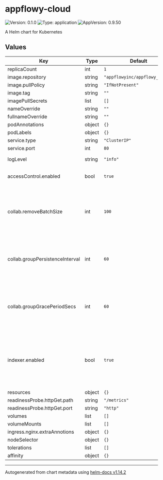 # appflowy-cloud

![Version: 0.1.0](https://img.shields.io/badge/Version-0.1.0-informational?style=flat-square) ![Type: application](https://img.shields.io/badge/Type-application-informational?style=flat-square) ![AppVersion: 0.9.50](https://img.shields.io/badge/AppVersion-0.9.50-informational?style=flat-square)

A Helm chart for Kubernetes

## Values

| Key | Type | Default | Description |
|-----|------|---------|-------------|
| replicaCount | int | `1` |  |
| image.repository | string | `"appflowyinc/appflowy_cloud"` |  |
| image.pullPolicy | string | `"IfNotPresent"` |  |
| image.tag | string | `""` |  |
| imagePullSecrets | list | `[]` |  |
| nameOverride | string | `""` |  |
| fullnameOverride | string | `""` |  |
| podAnnotations | object | `{}` |  |
| podLabels | object | `{}` |  |
| service.type | string | `"ClusterIP"` |  |
| service.port | int | `80` |  |
| logLevel | string | `"info"` | Stdout log level |
| accessControl.enabled | bool | `true` | Enable access control |
| collab.removeBatchSize | int | `100` | Maximum number of inactive collab group to be removed at the same time |
| collab.groupPersistenceInterval | int | `60` | Interval in seconds to persist in-memory collab to persistent storage |
| collab.groupGracePeriodSecs | int | `60` | Old messages to be removed from Redis stream after the collab is persist |
| indexer.enabled | bool | `true` | Enable embeddings generation for collab documents. This value is ignored if AI is not enabled. |
| resources | object | `{}` |  |
| readinessProbe.httpGet.path | string | `"/metrics"` |  |
| readinessProbe.httpGet.port | string | `"http"` |  |
| volumes | list | `[]` |  |
| volumeMounts | list | `[]` |  |
| ingress.nginx.extraAnnotions | object | `{}` |  |
| nodeSelector | object | `{}` |  |
| tolerations | list | `[]` |  |
| affinity | object | `{}` |  |

----------------------------------------------
Autogenerated from chart metadata using [helm-docs v1.14.2](https://github.com/norwoodj/helm-docs/releases/v1.14.2)
